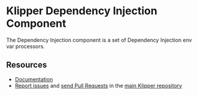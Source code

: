 Klipper Dependency Injection Component
======================================

The Dependency Injection component is a set of Dependency Injection env var processors.

Resources
---------

- [Documentation](https://doc.klipper.dev/components/http-kernel)
- [Report issues](https://github.com/klipperdev/klipper/issues)
  and [send Pull Requests](https://github.com/klipperdev/klipper/pulls)
  in the [main Klipper repository](https://github.com/klipperdev/klipper)

